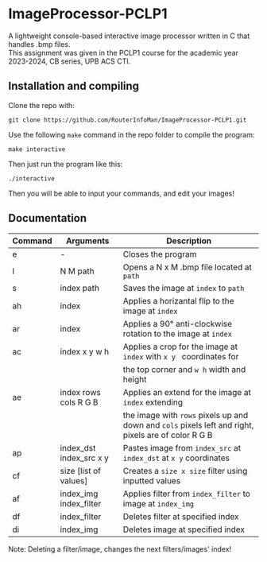 
# ImageProcessor-PCLP1

A lightweight console-based interactive image processor written in C that handles .bmp files.  
This assignment was given in the PCLP1 course for the academic year 2023-2024, CB series, UPB ACS CTI.


## Installation and compiling
Clone the repo with:
```
git clone https://github.com/RouterInfoMan/ImageProcessor-PCLP1.git
```

Use the following ```make``` command in the repo folder to compile the program:

```
make interactive
```
    
Then just run the program like this:
```
./interactive
```
Then you will be able to input your commands, and edit your images!
## Documentation
| Command | Arguments     | Description                                   |
| ---     | ---           | ---                                           |
| e       | -             | Closes the program                            |
| l       | N M path      | Opens a N x M .bmp file located at ```path``` |
| s       | index path    | Saves the image at ```index``` to ```path```  |
| ah      | index         | Applies a horizantal flip to the image at ```index```|
| ar      | index         | Applies a 90&deg; anti-clockwise rotation to the image at ```index```|
| ac      | index x y w h | Applies a crop for the image at ```index``` with ```x y ``` coordinates for  
| | |  the top corner and ```w h``` width and height |
| ae      | index rows cols R G B | Applies an extend for the image at ```index``` extending  
| | |the image with ```rows``` pixels up and down and ```cols``` pixels left and right, pixels are of color R G B|
| ap      | index_dst index_src x y | Pastes image from ```index_src``` at ```index_dst``` at ```x y``` coordinates |
| cf     | size [list of values] | Creates a ```size x size``` filter using inputted values |
| af | index_img index_filter | Applies filter from ```index_filter``` to image at ```index_img``` |
| df | index_filter | Deletes filter at specified index |
| di | index_img | Deletes image at specified index |

Note: Deleting a filter/image, changes the next filters/images' index!


 
